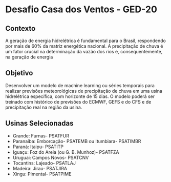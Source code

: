 # Desafio Casa dos Ventos - GED-20

## Contexto

 A geração de energia hidrelétrica é fundamental para o Brasil, respondendo por mais de 60%
 da matriz energética nacional. A precipitação de chuva é um fator crucial na determinação da
 vazão dos rios e, consequentemente, na geração de energia

 ## Objetivo

 Desenvolver um modelo de machine learning ou séries temporais para realizar previsões
 meteorológicas de precipitação de chuva em uma usina hidrelétrica específica, com horizonte
 de 15 dias. O modelo poderá ser treinado com histórico de previsões do ECMWF, GEFS e do
 CFS e de precipitação real na região da usina.

## Usinas Selecionadas

 - Grande: Furnas- PSATFUR
 - Paranaíba: Emborcação- PSATEMB ou Itumbiara- PSATIMBR
 - Paraná: Itaipu- PSATITP
 - Iguaçu: Foz do Areia (ou G. B. Munhoz)- PSATFZA
 - Uruguai: Campos Novos- PSATCNV
 - Tocantins: Lajeado- PSATLAJ
 - Madeira: Jirau- PSATJIRA
 - Xingu: Pimental- PSATPIME
